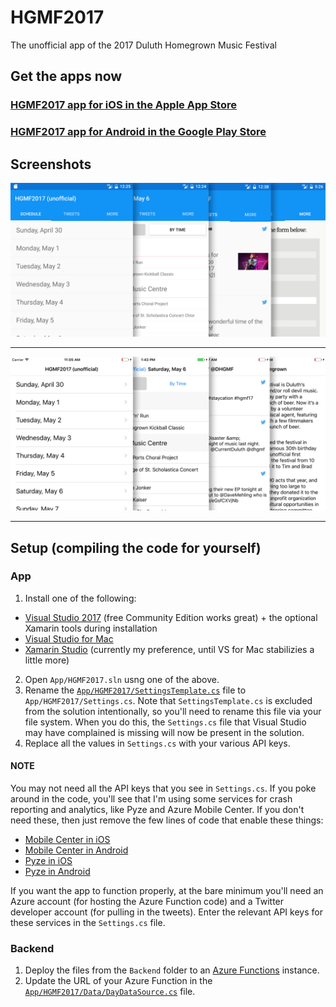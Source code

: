 # HGMF2017
The unofficial app of the 2017 Duluth Homegrown Music Festival

## Get the apps now

### [HGMF2017 app for iOS in the Apple App Store](https://itunes.apple.com/us/app/hgmf2017-unofficial/id1229131015)

### [HGMF2017 app for Android in the Google Play Store](https://play.google.com/store/apps/details?id=com.joesauve.duluthhomegrown2017)

## Screenshots

![](Screenshots/featureimage.png)

<hr>

![](Screenshots/featureimage-IOS.png)

<hr>

## Setup (compiling the code for yourself)

### App
1. Install one of the following: 
  - [Visual Studio 2017](https://www.visualstudio.com/downloads/) (free Community Edition works great) + the optional Xamarin tools during installation
  - [Visual Studio for Mac](https://www.visualstudio.com/vs/visual-studio-mac/)
  - [Xamarin Studio](https://www.xamarin.com/download) (currently my preference, until VS for Mac stabilizies a little more)
2. Open `App/HGMF2017.sln` usng one of the above.
2. Rename the [`App/HGMF2017/SettingsTemplate.cs`](https://github.com/jsauve/HGMF2017/blob/6a3a991056ab4ac1f7f03732ad21a6a800f48dfb/App/HGMF2017/SettingsTemplate.cs) file to `App/HGMF2017/Settings.cs`. Note that `SettingsTemplate.cs` is excluded from the solution intentionally, so you'll need to rename this file via your file system. When you do this, the `Settings.cs` file that Visual Studio may have complained is missing will now be present in the solution.
3. Replace all the values in `Settings.cs` with your various API keys. 

#### NOTE
You may not need all the API keys that you see in `Settings.cs`. If you poke around in the code, you'll see that I'm using some services for crash reporting and analytics, like Pyze and Azure Mobile Center. If you don't need these, then just remove the few lines of code that enable these things:
- [Mobile Center in iOS](https://github.com/jsauve/HGMF2017/blob/6a3a991056ab4ac1f7f03732ad21a6a800f48dfb/App/HGMF2017.iOS/AppDelegate.cs#L19)
- [Mobile Center in Android](https://github.com/jsauve/HGMF2017/blob/6a3a991056ab4ac1f7f03732ad21a6a800f48dfb/App/HGMF2017.Droid/MainActivity.cs#L21)
- [Pyze in iOS](https://github.com/jsauve/HGMF2017/blob/6a3a991056ab4ac1f7f03732ad21a6a800f48dfb/App/HGMF2017.iOS/AppDelegate.cs#L38)
- [Pyze in Android](https://github.com/jsauve/HGMF2017/blob/6a3a991056ab4ac1f7f03732ad21a6a800f48dfb/App/HGMF2017.Droid/MainActivity.cs#L22)

If you want the app to function properly, at the bare minimum you'll need an Azure account (for hosting the Azure Function code) and a Twitter developer account (for pulling in the tweets). Enter the relevant API keys for these services in the `Settings.cs` file.


### Backend
1. Deploy the files from the `Backend` folder to an [Azure Functions](https://azure.microsoft.com/en-us/services/functions/) instance.
2. Update the URL of your Azure Function in the [`App/HGMF2017/Data/DayDataSource.cs`](https://github.com/jsauve/HGMF2017/blob/6a3a991056ab4ac1f7f03732ad21a6a800f48dfb/App/HGMF2017/Data/DayDataSource.cs) file.
